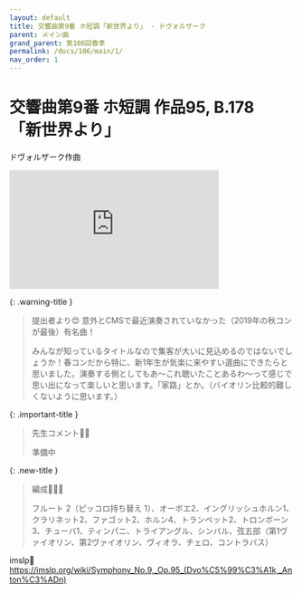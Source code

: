 ```yaml
---
layout: default
title: 交響曲第9番 ホ短調「新世界より」 - ドヴォルザーク
parent: メイン曲
grand_parent: 第106回春季
permalink: /docs/106/main/1/
nav_order: 1
---
```


# 交響曲第9番 ホ短調 作品95, B.178<br>「新世界より」

ドヴォルザーク作曲

<iframe width="370" height="210" src="https://www.youtube.com/embed/jOofzffyDSA?si=3Y7nWXuVMBz4-9JP" title="YouTube video player" frameborder="0" allow="accelerometer; autoplay; clipboard-write; encrypted-media; gyroscope; picture-in-picture; web-share" referrerpolicy="strict-origin-when-cross-origin" allowfullscreen></iframe>


{: .warning-title }
> 提出者より😍
> 意外とCMSで最近演奏されていなかった（2019年の秋コンが最後）有名曲！
>
> みんなが知っているタイトルなので集客が大いに見込めるのではないでしょうか！春コンだから特に、新1年生が気楽に来やすい選曲にできたらと思いました。演奏する側としてもあ〜これ聴いたことあるわ〜って感じで思い出になって楽しいと思います。「家路」とか。（バイオリン比較的難しくないように思います。）

{: .important-title }
> 先生コメント🤵‍♂️
>
> 準備中

{: .new-title }
> 編成🎻🎺🥁
>
> フルート 2（ピッコロ持ち替え 1）、オーボエ2、イングリッシュホルン1、クラリネット2、ファゴット2、ホルン4、トランペット2、トロンボーン3、チューバ1、ティンパニ、トライアングル、シンバル、弦五部（第1ヴァイオリン、第2ヴァイオリン、ヴィオラ、チェロ、コントラバス）

imslp🎼
<a href="https://imslp.org/wiki/Symphony_No.9,_Op.95_(Dvo%C5%99%C3%A1k,_Anton%C3%ADn)">https://imslp.org/wiki/Symphony_No.9,_Op.95_(Dvo%C5%99%C3%A1k,_Anton%C3%ADn)</a>
